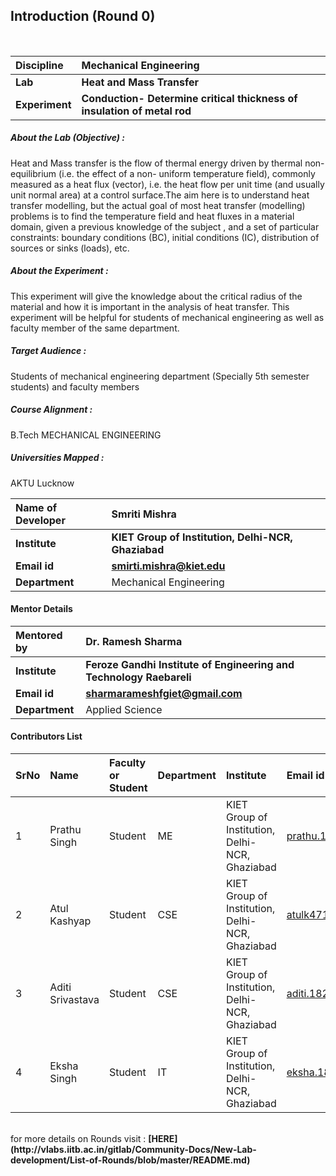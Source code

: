 ## Introduction (Round 0)


<br>

<b>Discipline | <b> Mechanical Engineering
:--|:--|
<b> Lab | <b> Heat and Mass Transfer
<b> Experiment|     <b> Conduction- Determine critical thickness of insulation of metal rod

<h5> About the Lab (Objective) : </h5>

Heat  and Mass transfer is the flow of thermal energy driven by thermal non-equilibrium (i.e. the effect of a non-
uniform temperature field), commonly measured as a heat flux (vector), i.e. the heat flow per unit time (and 
usually unit normal area) at a control surface.The aim here is to understand heat transfer modelling, but the actual goal of most heat transfer (modelling) 
problems is to find the temperature field and heat fluxes in a material domain, given a previous knowledge 
of the subject , and a set of particular constraints: boundary 
conditions (BC), initial conditions (IC), distribution of sources or sinks (loads), etc.

<h5> About the Experiment : </h5>

This experiment will give the knowledge about the critical radius of the material and how it is important in the analysis of heat transfer. This experiment will be helpful for students of mechanical engineering as well as faculty member of the same department.
<h5> Target Audience : </h5>
Students of mechanical engineering department (Specially 5th semester students) and faculty members

<h5> Course Alignment : </h5>

B.Tech MECHANICAL ENGINEERING

<h5> Universities Mapped : </h5>

AKTU Lucknow

<b>Name of Developer | <b> Smriti Mishra 
:--|:--|
<b> Institute | <b> KIET Group of Institution, Delhi-NCR, Ghaziabad
<b> Email id|     <b> smirti.mishra@kiet.edu
<b> Department | Mechanical Engineering

#### Mentor Details

<b>Mentored by | <b> Dr. Ramesh Sharma 
:--|:--|
<b> Institute | <b> Feroze Gandhi Institute of Engineering and Technology Raebareli
<b> Email id|     <b> sharmarameshfgiet@gmail.com
<b> Department | Applied Science

#### Contributors List

SrNo | Name | Faculty or Student | Department| Institute | Email id
:--|:--|:--|:--|:--|:--|
1 | Prathu Singh | Student | ME | KIET Group of Institution, Delhi-NCR, Ghaziabad |prathu.1822me1195@kiet.edu
2 | Atul Kashyap | Student | CSE | KIET Group of Institution, Delhi-NCR, Ghaziabad |atulk4719235753721@gmail.com
3 | Aditi Srivastava | Student | CSE | KIET Group of Institution, Delhi-NCR, Ghaziabad |aditi.1822cs1017@kiet.edu
4 | Eksha Singh | Student | IT | KIET Group of Institution, Delhi-NCR, Ghaziabad |eksha.1822it1055@kiet.edu

<br>
for more details on Rounds visit : <b> [HERE](http://vlabs.iitb.ac.in/gitlab/Community-Docs/New-Lab-development/List-of-Rounds/blob/master/README.md) </b>
